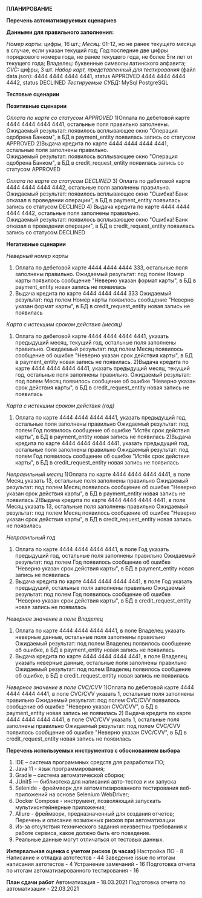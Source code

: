 **ПЛАНИРОВАНИЕ**

 **Перечень автоматизируемых сценариев**

**Данными для правильного заполнения:**

 _Номер карты_: цифры, 16 шт.;
_Месяц:_ 01-12, но не ранее текущего месяца в случае, если указан текущий год;
_Год_:последние две цифры порядкового номера года, не ранее текущего года, не более 5ти лет от текущего года;
Владелец: буквенные символы латинского алфавита;
_CVC:_ цифры, 3 шт.
_Набор карт, представленный для тестирования_ (файл data.json): 4444 4444 4444 4441, status APPROVED
4444 4444 4444 4442, status DECLINED
_Тестируемые СУБД:_ MySql PostgreSQL

**Тестовые сценарии**

**Позитивные сценарии**

_Оплата по карте со статусом APPROVED_
1)Оплата по дебетовой карте 4444 4444 4444 4441, остальные поля правильно заполнены. 
Ожидаемый результат: появилось всплывающее окно "Операция одобрена Банком", 
в БД в payment_entity появилась запись со статусом APPROVED
2)Выдача кредита по  карте 4444 4444 4444 4441, остальные поля заполнены правильно.  
 Ожидаемый результат: появилось всплывающее окно "Операция одобрена Банком",
в БД в credit_request_entity появилась запись со статусом APPROVED

_Оплата по карте со статусом DECLINED_
3)	Оплата по дебетовой карте 4444 4444 4444 4442, остальные поля заполнены правильно. 
Ожидаемый результат: появилось всплывающее окно "Ошибка! Банк отказал в проведении операции",
      в БД в payment_entity появилась запись со статусом DECLINED
4)	Выдача кредита по карте 4444 4444 4444 4442, остальные поля заполнены правильно.  
Ожидаемый результат: появилось всплывающее окно "Ошибка! Банк отказал в проведении операции", 
      в БД в credit_request_entity появилась запись со статусом DECLINED
      
**Негативные сценарии**

_Неверный номер карты_
1)	Оплата по дебетовой карте 4444 4444 4444 333, остальные поля заполнены правильно. 
Ожидаемый результат: под полем Номер карты появилось сообщение "Неверно указан формат карты",
      в БД в payment_entity новая запись не появилась
2)	Выдача кредита по карте 4444 4444 4444 333
Ожидаемый результат: под полем Номер карты появилось сообщение "Неверно указан формат карты", 
      в БД в credit_request_entity новая запись не появилась

_Карта с истекшим сроком действия (месяц)_
1)	Оплата по дебетовой карте  4444 4444 4444 4441, указать предыдущий месяц, текущий год, остальные поля заполнены правильно. 
      Ожидаемый результат: под полем Месяц появилось сообщение об ошибке "Неверно указан срок действия карты",
      в БД в payment_entity новая запись не появилась.
2)Выдача кредита по карте 4444 4444 4444 4441, указать предыдущий месяц, текущий год, остальные поля заполнены правильно.
Ожидаемый результат: под полем Месяц появилось сообщение об ошибке "Неверно указан срок действия карты", 
      в БД в credit_request_entity новая запись не появилась
      
_Карта с истекшим сроком действия (год)_
1) Оплата по  карте 4444 4444 4444 4441, указать предыдущий год, остальные поля заполнены правильно
 Ожидаемый результат: под полем Год появилось сообщение об ошибке "Истёк срок действия карты", 
   в БД в payment_entity новая запись не появилась
2)Выдача кредита по карте 4444 4444 4444 4441, указать предыдущий год, остальные поля заполнены правильно 
Ожидаемый результат: под полем Год появилось сообщение об ошибке "Истёк срок действия карты", 
   в БД в credit_request_entity новая запись не появилась
   
_Неправильный  месяц_
1)Оплата по карте 4444 4444 4444 4441, в поле Месяц указать 13, остальные поля заполнены правильно 
Ожидаемый результат: под полем Месяц появилось сообщение об ошибке "Неверно указан срок действия карты", 
в БД в payment_entity новая запись не появилась
2)Выдача кредита по карте 4444 4444 4444 4441, в поле Месяц указать 13, остальные поля заполнены правильно 
Ожидаемый результат: под полем Месяц появилось сообщение об ошибке "Неверно указан срок действия карты",
в БД в credit_request_entity новая запись не появилась

_Неправильный год_
1) Оплата по карте 4444 4444 4444 4441, в поле Год указать предыдущий год, остальные поля заполнены правильно
   Ожидаемый результат: под полем Год появилось сообщение об ошибке "Неверно указан срок действия карты",
   в БД в payment_entity новая запись не появилась
2) Выдача кредита по карте 4444 4444 4444 4441, в поле Год указать предыдущий, остальные поля заполнены правильно
   Ожидаемый результат: под полем Год появилось сообщение об ошибке "Неверно указан срок действия карты", 
   в БД в credit_request_entity новая запись не появилась
   
_Неверное значение в поле Владелец_
1)	Оплата по карте 4444 4444 4444 4441, в поле Владелец указать неверные данные, остальные поля заполнены правильно 
 Ожидаемый результат: под полем Владелец появилось сообщение об ошибке, 
      в БД в payment_entity новая запись не появилась
2) Выдача кредита по карте 4444 4444 4444 4441, в поле Владелец указать неверные данные, остальные поля заполнены правильно 
   Ожидаемый результат: под полем Владелец появилось сообщение об ошибке, 
   в БД в credit_request_entity новая запись не появилась
   
_Неверное значение в поле CVC/CVV_
1)Оплата по дебетовой карте 4444 4444 4444 4441, в поле CVC/CVV указать 1, остальные поля заполнены правильно 
Ожидаемый результат: под полем CVC/CVV появилось сообщение об ошибке "Неверно указан CVC/CVV",
в БД в payment_entity новая запись не появилась
2)	Выдача кредита по карте  4444 4444 4444 4441, в поле CVC/CVV указать 1, остальные поля заполнены правильно
 Ожидаемый результат: под полем CVC/CVV появилось сообщение об ошибке "Неверно указан CVC/CVV",
      в БД в credit_request_entity новая запись не появилась
      
**Перечень используемых инструментов с обоснованием выбора**
1.	IDE – система программных средств для  разработки ПО;
2.	Java 11 - язык программирования;
3.	Gradle – система автоматической сборки;
4.	JUnit5 — библиотека для написания авто-тестов и их запуска
5.	Selenide - фреймворк для автоматизированного тестирования веб-приложений на основе Selenium WebDriver;
6.	Docker Compose - инструмент, позволяющий запускать мультиконтейнерные приложения;
7.	Allure - фреймворк, предназначенный для создания отчетов;
Перечень и описание возможных рисков при автоматизации
1.	Из-за отсутствия технического задания неизвестны требования к работе  сервиса, какое должно быть его поведение. 
2.	Реальные данные могут отличаться от тестовых данных.

**Интервальная оценка с учетом рисков (в часах)**
Настройка ПО - 8
Написание и отладка автотестов - 44
Заведение issue по итогам написания автотестов - 4
Устранение замечаний - 16
Подготовка отчета по итогам автоматизированного тестирования - 16

**План сдачи работ**
Автоматизация - 18.03.2021
Подготовка отчета по автоматизации - 22.03.2021
